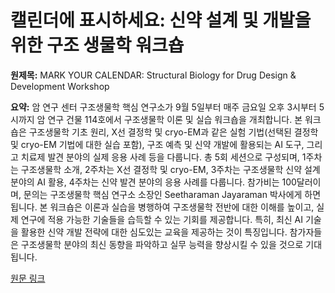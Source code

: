 # 캘린더에 표시하세요: 신약 설계 및 개발을 위한 구조 생물학 워크숍

**원제목:** MARK YOUR CALENDAR: Structural Biology for Drug Design &amp; Development Workshop

**요약:** 암 연구 센터 구조생물학 핵심 연구소가 9월 5일부터 매주 금요일 오후 3시부터 5시까지 암 연구 건물 114호에서 구조생물학 이론 및 실습 워크숍을 개최합니다.  본 워크숍은 구조생물학 기초 원리, X선 결정학 및 cryo-EM과 같은 실험 기법(선택된 결정학 및 cryo-EM 기법에 대한 실습 포함), 구조 예측 및 신약 개발에 활용되는 AI 도구, 그리고 치료제 발견 분야의 실제 응용 사례 등을 다룹니다.  총 5회 세션으로 구성되며, 1주차는 구조생물학 소개, 2주차는 X선 결정학 및 cryo-EM, 3주차는 구조생물학 신약 설계 분야의 AI 활용, 4주차는 신약 발견 분야의 응용 사례를 다룹니다.  참가비는 100달러이며, 문의는 구조생물학 핵심 연구소 소장인 Seetharaman Jayaraman 박사에게 하면 됩니다.  본 워크숍은 이론과 실습을 병행하여 구조생물학 전반에 대한 이해를 높이고, 실제 연구에 적용 가능한 기술들을 습득할 수 있는 기회를 제공합니다.  특히, 최신 AI 기술을 활용한 신약 개발 전략에 대한 심도있는 교육을 제공하는 것이 특징입니다.  참가자들은 구조생물학 분야의 최신 동향을 파악하고 실무 능력을 향상시킬 수 있을 것으로 기대됩니다.

[원문 링크](https://news.uthsc.edu/announcements/mark-your-calendar-structural-biology-for-drug-design-development-workshop/)
